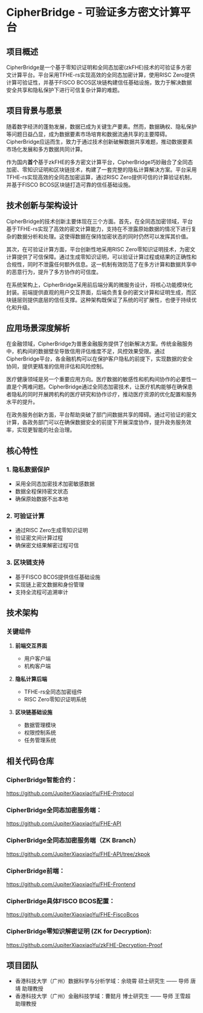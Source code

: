 # CipherBridge - 可验证多方密文计算平台

## 项目概述

CipherBridge是一个基于零知识证明和全同态加密(zkFHE)技术的可验证多方密文计算平台。平台采用TFHE-rs实现高效的全同态加密计算，使用RISC Zero提供计算可验证性，并基于FISCO BCOS区块链构建信任基础设施，致力于解决数据安全共享和隐私保护下进行可信复杂计算的难题。

## 项目背景与愿景

随着数字经济的蓬勃发展，数据已成为关键生产要素。然而，数据确权、隐私保护等问题日益凸显，成为数据要素市场培育和数据流通共享的主要障碍。CipherBridge应运而生，致力于通过技术创新破解数据共享难题，推动数据要素市场化发展和多方数据共同计算。

作为国内**首个**基于zkFHE的多方密文计算平台，CipherBridge巧妙融合了全同态加密、零知识证明和区块链技术，构建了一套完整的隐私计算解决方案。平台采用TFHE-rs实现高效的全同态加密运算，通过RISC Zero提供可信的计算验证机制，并基于FISCO BCOS区块链打造可靠的信任基础设施。

## 技术创新与架构设计

CipherBridge的技术创新主要体现在三个方面。首先，在全同态加密领域，平台基于TFHE-rs实现了高效的密文计算能力，支持在不泄露原始数据的情况下进行复杂的数据分析和处理。这使得数据在保持加密状态的同时仍然可以发挥其价值。

其次，在可验证计算方面，平台创新性地采用RISC Zero零知识证明技术，为密文计算提供了可信保障。通过生成零知识证明，可以验证计算过程或结果的正确性和合规性，同时不泄露任何额外信息。这一机制有效防范了在多方计算和数据共享中的恶意行为，提升了多方协作的可信度。

在系统架构上，CipherBridge采用前后端分离的微服务设计，将核心功能模块化封装。前端提供直观的用户交互界面，后端负责复杂的密文计算和证明生成，而区块链层则提供底层的信任支撑。这种架构既保证了系统的可扩展性，也便于持续优化和升级。

## 应用场景深度解析

在金融领域，CipherBridge为普惠金融服务提供了创新解决方案。传统金融服务中，机构间的数据壁垒导致信用评估维度不足，风控效果受限。通过CipherBridge平台，各金融机构可以在保护客户隐私的前提下，实现数据的安全协同，提供更精准的信用评估和风险控制。

医疗健康领域是另一个重要应用方向。医疗数据的敏感性和机构间协作的必要性一直是个两难问题。CipherBridge通过全同态加密技术，让医疗机构能够在确保患者隐私的同时开展跨机构的医疗研究和协作诊疗，推动医疗资源的优化配置和服务水平的提升。

在政务服务创新方面，平台帮助突破了部门间数据共享的障碍。通过可验证的密文计算，各政务部门可以在确保数据安全的前提下开展深度协作，提升政务服务效率，实现更智能的社会治理。

## 核心特性

### 1. 隐私数据保护
- 采用全同态加密技术加密敏感数据
- 数据全程保持密文状态
- 确保原始数据不出本地

### 2. 可验证计算
- 通过RISC Zero生成零知识证明
- 验证密文间计算过程
- 确保密文结果解密过程可信

### 3. 区块链支持
- 基于FISCO BCOS提供信任基础设施
- 实现链上密文数据和身份管理
- 支持全流程可追溯审计

## 技术架构

### 关键组件
1. **前端交互界面**
   - 用户客户端
   - 机构客户端

2. **隐私计算后端**
   - TFHE-rs全同态加密组件
   - RISC Zero零知识证明系统

3. **区块链基础设施**
   - 数据管理模块
   - 权限控制系统
   - 任务管理系统
  
## 相关代码仓库
### CipherBridge智能合约：
https://github.com/JupiterXiaoxiaoYu/FHE-Protocol

### CipherBridge全同态加密服务端：
https://github.com/JupiterXiaoxiaoYu/FHE-API

### CipherBridge全同态加密服务端（ZK Branch）
https://github.com/JupiterXiaoxiaoYu/FHE-API/tree/zkpok

### CipherBridge前端：
https://github.com/JupiterXiaoxiaoYu/FHE-Frontend

### CipherBridge具体FISCO BCOS配置：
https://github.com/JupiterXiaoxiaoYu/FHE-FiscoBcos

### CipherBridge零知识解密证明 (ZK for Decryption):
https://github.com/JupiterXiaoxiaoYu/zkFHE-Decryption-Proof

## 项目团队
- 香港科技大学（广州）数据科学与分析学域：余晓霄 硕士研究生 —— 导师 唐靖 助理教授 
- 香港科技大学（广州）金融科技学域：曹懿月 博士研究生 —— 导师 王雪超 助理教授 

